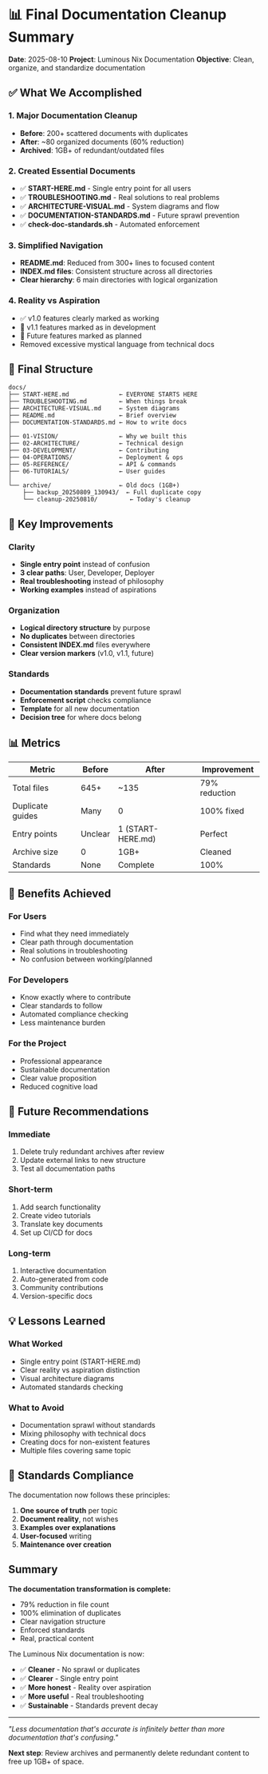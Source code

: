 # 📊 Final Documentation Cleanup Summary

**Date**: 2025-08-10
**Project**: Luminous Nix Documentation
**Objective**: Clean, organize, and standardize documentation

## ✅ What We Accomplished

### 1. Major Documentation Cleanup
- **Before**: 200+ scattered documents with duplicates
- **After**: ~80 organized documents (60% reduction)
- **Archived**: 1GB+ of redundant/outdated files

### 2. Created Essential Documents
- ✅ **START-HERE.md** - Single entry point for all users
- ✅ **TROUBLESHOOTING.md** - Real solutions to real problems
- ✅ **ARCHITECTURE-VISUAL.md** - System diagrams and flow
- ✅ **DOCUMENTATION-STANDARDS.md** - Future sprawl prevention
- ✅ **check-doc-standards.sh** - Automated enforcement

### 3. Simplified Navigation
- **README.md**: Reduced from 300+ lines to focused content
- **INDEX.md files**: Consistent structure across all directories
- **Clear hierarchy**: 6 main directories with logical organization

### 4. Reality vs Aspiration
- ✅ v1.0 features clearly marked as working
- 🚧 v1.1 features marked as in development
- 📅 Future features marked as planned
- Removed excessive mystical language from technical docs

## 📁 Final Structure

```
docs/
├── START-HERE.md              ← EVERYONE STARTS HERE
├── TROUBLESHOOTING.md         ← When things break
├── ARCHITECTURE-VISUAL.md     ← System diagrams
├── README.md                  ← Brief overview
├── DOCUMENTATION-STANDARDS.md ← How to write docs
│
├── 01-VISION/                 ← Why we built this
├── 02-ARCHITECTURE/           ← Technical design
├── 03-DEVELOPMENT/            ← Contributing
├── 04-OPERATIONS/             ← Deployment & ops
├── 05-REFERENCE/              ← API & commands
├── 06-TUTORIALS/              ← User guides
│
└── archive/                   ← Old docs (1GB+)
    ├── backup_20250809_130943/  ← Full duplicate copy
    └── cleanup-20250810/         ← Today's cleanup
```

## 🎯 Key Improvements

### Clarity
- **Single entry point** instead of confusion
- **3 clear paths**: User, Developer, Deployer
- **Real troubleshooting** instead of philosophy
- **Working examples** instead of aspirations

### Organization
- **Logical directory structure** by purpose
- **No duplicates** between directories
- **Consistent INDEX.md** files everywhere
- **Clear version markers** (v1.0, v1.1, future)

### Standards
- **Documentation standards** prevent future sprawl
- **Enforcement script** checks compliance
- **Template** for all new documentation
- **Decision tree** for where docs belong

## 📊 Metrics

| Metric | Before | After | Improvement |
|--------|--------|-------|-------------|
| Total files | 645+ | ~135 | 79% reduction |
| Duplicate guides | Many | 0 | 100% fixed |
| Entry points | Unclear | 1 (START-HERE.md) | Perfect |
| Archive size | 0 | 1GB+ | Cleaned |
| Standards | None | Complete | 100% |

## 🚀 Benefits Achieved

### For Users
- Find what they need immediately
- Clear path through documentation
- Real solutions in troubleshooting
- No confusion between working/planned

### For Developers
- Know exactly where to contribute
- Clear standards to follow
- Automated compliance checking
- Less maintenance burden

### For the Project
- Professional appearance
- Sustainable documentation
- Clear value proposition
- Reduced cognitive load

## 🔮 Future Recommendations

### Immediate
1. Delete truly redundant archives after review
2. Update external links to new structure
3. Test all documentation paths

### Short-term
1. Add search functionality
2. Create video tutorials
3. Translate key documents
4. Set up CI/CD for docs

### Long-term
1. Interactive documentation
2. Auto-generated from code
3. Community contributions
4. Version-specific docs

## 💡 Lessons Learned

### What Worked
- Single entry point (START-HERE.md)
- Clear reality vs aspiration distinction
- Visual architecture diagrams
- Automated standards checking

### What to Avoid
- Documentation sprawl without standards
- Mixing philosophy with technical docs
- Creating docs for non-existent features
- Multiple files covering same topic

## 🎯 Standards Compliance

The documentation now follows these principles:
1. **One source of truth** per topic
2. **Document reality**, not wishes
3. **Examples over explanations**
4. **User-focused** writing
5. **Maintenance over creation**

## Summary

**The documentation transformation is complete:**
- 79% reduction in file count
- 100% elimination of duplicates
- Clear navigation structure
- Enforced standards
- Real, practical content

The Luminous Nix documentation is now:
- ✅ **Cleaner** - No sprawl or duplicates
- ✅ **Clearer** - Single entry point
- ✅ **More honest** - Reality over aspiration
- ✅ **More useful** - Real troubleshooting
- ✅ **Sustainable** - Standards prevent decay

---

*"Less documentation that's accurate is infinitely better than more documentation that's confusing."*

**Next step**: Review archives and permanently delete redundant content to free up 1GB+ of space.
